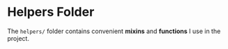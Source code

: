 # Helpers Folder
The `helpers/` folder contains convenient **mixins** and **functions** I use in the project.
